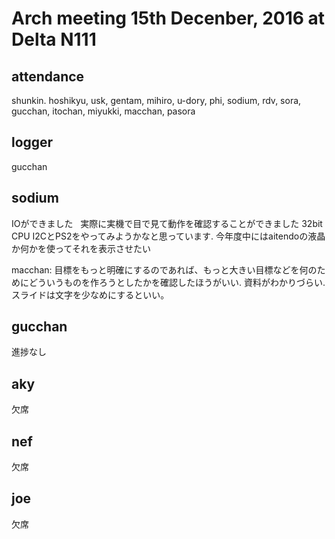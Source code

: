 Arch meeting 15th Decenber, 2016 at Delta N111
======

## attendance
shunkin. hoshikyu, usk, gentam,  mihiro, u-dory, phi,  sodium, rdv, sora, gucchan, itochan, miyukki, macchan, pasora
## logger
gucchan

## sodium
IOができました  
実際に実機で目で見て動作を確認することができました
32bit CPU
I2CとPS2をやってみようかなと思っています. 
今年度中にはaitendoの液晶か何かを使ってそれを表示させたい

macchan: 目標をもっと明確にするのであれば、もっと大きい目標などを何のためにどういうものを作ろうとしたかを確認したほうがいい. 
資料がわかりづらい. スライドは文字を少なめにするといい。

## gucchan
進捗なし

## aky
欠席

## nef
欠席

## joe
欠席
